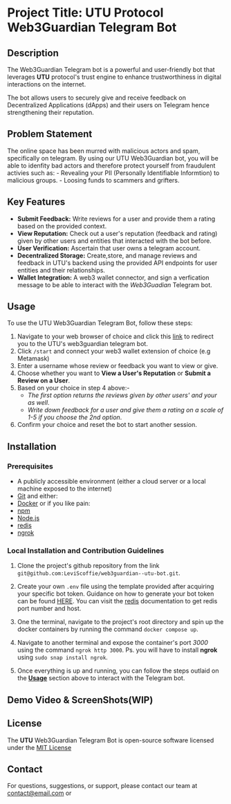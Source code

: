 # Project Title: UTU Protocol Web3Guardian Telegram Bot

## Description
The Web3Guardian Telegram bot is a powerful and user-friendly bot that leverages **UTU** protocol's trust engine to enhance trustworthiness in digital interactions on the internet.

The bot allows users to securely give and receive feedback on Decentralized Applications (dApps) and their users on Telegram hence strengthening their reputation.

## Problem Statement
The online space has been murred with malicious actors and spam, specifically on telegram. By using our UTU Web3Guardian bot, you will be able to idenfity bad actors and therefore protect yourself from fraudulent activies such as:
    - Revealing your PII (Personally Identifiable Informtion) to malicious groups.
    - Loosing funds to scammers and grifters.
    
## Key Features
- **Submit Feedback:** Write reviews for a user and provide them a  rating based on the provided context.
- **View Reputation:** Check out a user's reputation (feedback and rating) given by other users and entities that interacted with the bot before.
- **User Verification:** Ascertain that user owns a telegram account.
- **Decentralized Storage:** Create,store, and manage reviews and feedback in UTU's backend using the provided API endpoints for user entities and their relationships.
- **Wallet Integration:**  A web3 wallet connector, and sign a verfication message to be able to interact with the _Web3Guadian_ Telegram bot.

## Usage
To use the UTU Web3Guardian Telegram Bot, follow these steps:
1. Navigate to your web browser of choice and click this [link](https://t.me/web3guardian_utu_bot) to redirect you to the UTU's web3guardian telegram bot.
2. Click ```/start``` and connect your web3 wallet extension of choice (e.g Metamask)
3. Enter a username whose review or feedback you want to view or give.
4. Choose whether you want to **View a User's Reputation** or **Submit a Review on a User**.
5. Based on your choice in step 4 above:-
    - _The first option returns the reviews given by other users' and your as well_.
    - _Write down feedback for a user and give them a rating on a scale of 1-5 if you choose the 2nd option_.
6. Confirm your choice and reset the bot to start another session.

## Installation
### Prerequisites
- A publicly accessible environment (either a cloud server or a local machine exposed to the internet)
- [Git](https://git-scm.com/downloads)
and either:
- [Docker](https://docs.docker.com/install/)
or if you like pain:
- [npm](https://www.npmjs.com/get-npm)
- [Node.js](https://nodejs.org/en/download/)
- [redis](https://redis.io/download)
- [ngrok]()

### Local Installation and Contribution Guidelines

1. Clone the project's github repository from the link `git@github.com:LeviScoffie/web3guardian--utu-bot.git`.

2. Create your own `.env` file using the template provided after acquiring your specific bot token. Guidance on how to generate your bot token can be found [HERE](https://medium.com/geekculture/generate-telegram-token-for-bot-api-d26faf9bf064). You can visit the [redis](https://redis.io/docs/ui/cli/#:~:text=Host%2C%20port%2C%20password%2C%20and,%2C%20use%20the%20%2Dh%20option.) documentation to get redis port number and host. 

3. One the terminal, navigate to the project's root directory and spin up the docker containers by running the command `docker compose up`.

4. Navigate to another terminal and expose the container's port _3000_ using the command `ngrok http 3000`. Ps. you will have to install **ngrok** using `sudo snap install ngrok`.

5. Once everything is up and running, you can follow the steps outlaid on the [**Usage**](#Usage) section above to interact with the Telegram bot.

## Demo Video  & ScreenShots(WIP)

## License
The **UTU** Web3Guardian Telegram Bot is open-source software licensed under the [MIT License](https://github.com/git/git-scm.com/blob/main/MIT-LICENSE.txt)
## Contact
For questions, suggestions, or support, please contact our team at contact@email.com or 